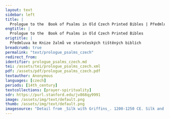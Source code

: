 ```yaml
---
layout: text
sidebar: left
title: |
  Prologue to the  Book of Psalms in Old Czech Printed Bibles | Předmluva ke Knize žalmů ve staročeských tištěných biblích
engtitle: |
  Prologue to the  Book of Psalms in Old Czech Printed Bibles
origtitle: |
  Předmluva ke Knize žalmů ve staročeských tištěných biblích
breadcrumb: true
permalink: "text/prologue_psalms_czech"
redirect_from: 
identifier: prologue_psalms_czech.md
tei: /assets/tei/prologue_psalms_czech.xml
pdf: /assets/pdf/prologue_psalms_czech.pdf
textauthor: Anonymous
languages: [czech]
periods: [14th_century]
textcollections: [prayer-spirituality]
sdr: https://purl.stanford.edu/jv868qy9991
image: /assets/img/text/default.png
thumb: /assets/img/text/default.png
imagesource: "Detail from _Silk with Griffins_. 1200-1250 CE. Silk and silver-gilt metal on parchment over cotton. Central Asia, Sicily, or North Africa. 69 1/4 x 38 1/4 in. (175.9 x 97.2 cm). The Cloisters Collection, 1984, at the Metropolitan Museum of Art, New York. Object Number 1984.344. [https://www.metmuseum.org/art/collection/search/466119](https://www.metmuseum.org/art/collection/search/466119). [Public Domain]"
---
```

